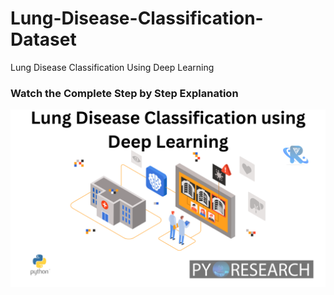 # Lung-Disease-Classification-Dataset
Lung Disease Classification Using Deep Learning



### Watch the Complete Step by Step Explanation

[![Watch the video](https://github.com/noorkhokhar99/Lung-Disease-Classification-Dataset/blob/main/Add%20a%20heading.png)](https://www.youtube.com/@Pyresearch/videos)



